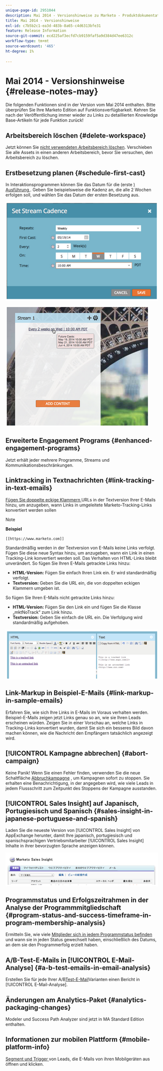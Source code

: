 ```yaml
---
unique-page-id: 2951044
description: Mai 2014 - Versionshinweise zu Marketo - Produktdokumentation
title: Mai 2014 - Versionshinweise
exl-id: c7b5b2c1-ea3d-483b-8a65-c4d6313bfe31
feature: Release Information
source-git-commit: ecd225af3ecfd7cb9159faf5a9d384d47ee6312c
workflow-type: tm+mt
source-wordcount: '465'
ht-degree: 1%

---
```


# Mai 2014 - Versionshinweise {#release-notes-may}

Die folgenden Funktionen sind in der Version vom Mai 2014 enthalten. Bitte überprüfen Sie Ihre Marketo Edition auf Funktionsverfügbarkeit. Kehren Sie nach der Veröffentlichung immer wieder zu Links zu detaillierten Knowledge Base-Artikeln für jede Funktion zurück!

## Arbeitsbereich löschen {#delete-workspace}

Jetzt können Sie [nicht verwendeten Arbeitsbereich löschen](/help/marketo/product-docs/administration/workspaces-and-person-partitions/delete-a-workspace.md). Verschieben Sie alle Assets in einen anderen Arbeitsbereich, bevor Sie versuchen, den Arbeitsbereich zu löschen.

## Erstbesetzung planen {#schedule-first-cast}

In Interaktionsprogrammen können Sie das Datum für die (erste [) Ausführung ](/help/marketo/product-docs/email-marketing/drip-nurturing/engagement-program-streams/set-stream-cadence.md). Geben Sie beispielsweise die Kadenz an, die alle 2 Wochen erfolgen soll, und wählen Sie das Datum der ersten Besetzung aus.

![](assets/image2014-9-22-11-3a57-3a36.png)

![](assets/image2014-9-22-11-3a57-3a54.png)

## Erweiterte Engagement Programs {#enhanced-engagement-programs}

Jetzt erhält jeder mehrere Programme, Streams und Kommunikationsbeschränkungen.

## Linktracking in Textnachrichten {#link-tracking-in-text-emails}

[Fügen Sie doppelte eckige Klammern ](/help/marketo/product-docs/email-marketing/general/functions-in-the-editor/add-tracked-links-to-a-text-email.md) URLs in der Textversion Ihrer E-Mails hinzu, um anzugeben, wann Links in umgeleitete Marketo-Tracking-Links konvertiert werden sollen

>[!NOTE]
>
>**Beispiel**
>
>`[[https://www.marketo.com]]`

Standardmäßig werden in der Textversion von E-Mails keine Links verfolgt. Fügen Sie diese neue Syntax hinzu, um anzugeben, wann ein Link in einen Tracking-Link konvertiert werden soll. Das Verhalten von HTML-Links bleibt unverändert.  So fügen Sie Ihren E-Mails getrackte Links hinzu:

* **HTML-Version:** Fügen Sie einfach Ihren Link ein. Er wird standardmäßig verfolgt.
* **Textversion:** Geben Sie die URL ein, die von doppelten eckigen Klammern umgeben ist.

So fügen Sie Ihren E-Mails nicht getrackte Links hinzu:

* **HTML-Version:** Fügen Sie den Link ein und fügen Sie die Klasse „mktNoTrack“ zum Link hinzu.
* **Textversion:** Geben Sie einfach die URL ein. Die Verfolgung wird standardmäßig aufgehoben.

![](assets/image2014-9-22-12-3a1-3a34.png)

## Link-Markup in Beispiel-E-Mails {#link-markup-in-sample-emails}

Erfahren Sie, wie sich Ihre Links in E-Mails im Voraus verhalten werden. Beispiel-E-Mails zeigen jetzt Links genau so an, wie sie Ihren Leads erscheinen würden. Zeigen Sie in einer Vorschau an, welche Links in Tracking-Links konvertiert wurden, damit Sie sich ein besseres Bild davon machen können, wie die Nachricht den Empfängern tatsächlich angezeigt wird.

## [!UICONTROL Kampagne abbrechen] {#abort-campaign}

Keine Panik! Wenn Sie einen Fehler finden, verwenden Sie die neue Schaltfläche [Abbruchkampagne](/help/marketo/product-docs/core-marketo-concepts/smart-campaigns/using-smart-campaigns/abort-a-smart-campaign.md) , um Kampagnen sofort zu stoppen. Sie erhalten eine Benachrichtigung, in der angegeben wird, wie viele Leads in jedem Flussschritt zum Zeitpunkt des Stoppens der Kampagne ausstanden.

## [!UICONTROL Sales Insight] auf Japanisch, Portugiesisch und Spanisch {#sales-insight-in-japanese-portuguese-and-spanish}

Laden Sie die neueste Version von [!UICONTROL Sales Insight] von AppExchange herunter, damit Ihre japanisch, portugiesisch und spanischsprachigen Vertriebsmitarbeiter [!UICONTROL Sales Insight] Inhalte in ihrer bevorzugten Sprache anzeigen können.

![](assets/image2014-9-22-12-3a2-3a12.png)

## Programmstatus und Erfolgszeitrahmen in der Analyse der Programmmitgliedschaft {#program-status-and-success-timeframe-in-program-membership-analysis}

Ermitteln Sie, wie viele [Mitglieder sich in jedem Programmstatus befinden](/help/marketo/product-docs/reporting/revenue-cycle-analytics/program-analytics/build-a-program-membership-analysis-report-that-lists-leads.md) und wann sie in jeden Status gewechselt haben, einschließlich des Datums, an dem sie den Programmerfolg erzielt haben.

## A/B-Test-E-Mails in [!UICONTROL E-Mail-Analyse] {#a-b-test-emails-in-email-analysis}

Erstellen Sie für jede Ihrer A/B[Test-E-Mail](/help/marketo/product-docs/reporting/revenue-cycle-analytics/email-analysis/build-an-email-analysis-report-that-shows-program-information.md)Varianten einen Bericht in [!UICONTROL E-Mail-Analyse].

## Änderungen am Analytics-Paket {#analytics-packaging-changes}

Modeler und Success Path Analyzer sind jetzt in MA Standard Edition enthalten.

## Informationen zur mobilen Plattform {#mobile-platform-info}

[Segment und Trigger ](/help/marketo/product-docs/reporting/basic-reporting/report-activity/build-a-people-performance-report-with-mobile-platform-columns.md) von Leads, die E-Mails von ihren Mobilgeräten aus öffnen und klicken.
